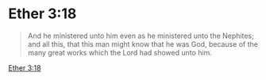 # Ether 3:18

> And he ministered unto him even as he ministered unto the Nephites; and all this, that this man might know that he was God, because of the many great works which the Lord had showed unto him.

[Ether 3:18](https://www.churchofjesuschrist.org/study/scriptures/bofm/ether/3?lang=eng&id=p18#p18)


